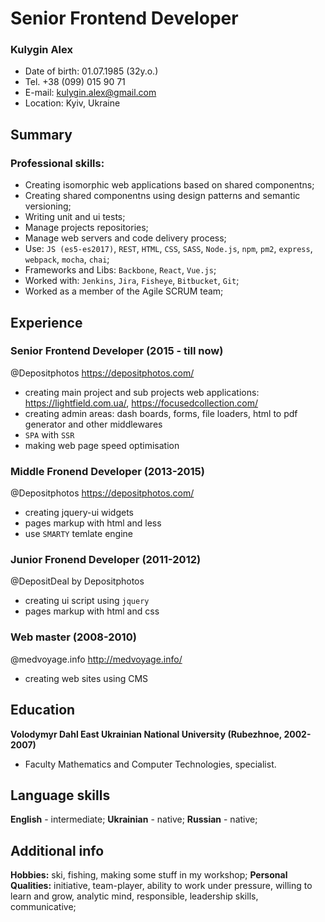 # Senior Frontend Developer
### Kulygin Alex
* Date of birth: 01.07.1985 (32y.o.)
* Tel. +38 (099) 015 90 71
* E-mail: kulygin.alex@gmail.com
* Location: Kyiv, Ukraine

## Summary
### Professional skills:
* Creating isomorphic web applications based on shared componentns;
* Creating shared componentns using design patterns and semantic versioning;
* Writing unit and ui tests;
* Manage projects repositories;
* Manage web servers and code delivery process;
* Use: `JS (es5-es2017)`, `REST`, `HTML`, `CSS`, `SASS`, `Node.js`, `npm`, `pm2`, `express`, `webpack`, `mocha`, `chai`;
* Frameworks and Libs: `Backbone`, `React`, `Vue.js`;
* Worked with: `Jenkins`, `Jira`, `Fisheye`, `Bitbucket`, `Git`;
* Worked as a member of the Agile SCRUM team;

## Experience
### Senior Frontend Developer (2015 - till now)
@Depositphotos https://depositphotos.com/
* creating main project and sub projects web applications: https://lightfield.com.ua/, https://focusedcollection.com/
* creating admin areas: dash boards, forms, file loaders, html to pdf generator and other middlewares
* `SPA` with `SSR`
* making web page speed optimisation

### Middle Fronend Developer (2013-2015)  
@Depositphotos https://depositphotos.com/
* creating jquery-ui widgets
* pages markup with html and less
* use `SMARTY` temlate engine

### Junior Fronend Developer (2011-2012)
@DepositDeal by Depositphotos
* creating ui script using `jquery`
* pages markup with html and css

### Web master  (2008-2010)
@medvoyage.info http://medvoyage.info/
* creating web sites using CMS

## Education
**Volodymyr Dahl East Ukrainian National University (Rubezhnoe, 2002-2007)**  
* Faculty Mathematics and Computer Technologies, specialist.

## Language skills
**English** - intermediate;
**Ukrainian** - native;
**Russian** - native;

## Additional info
**Hobbies:** ski, fishing, making some stuff in my workshop;
**Personal Qualities:** initiative, team-player, ability to work under pressure, willing to learn and grow, analytic mind, responsible, leadership skills, communicative;
